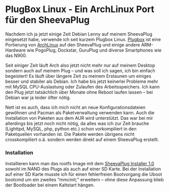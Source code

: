 # PlugBox Linux - Ein ArchLinux Port für den SheevaPlug

Nachdem ich ja jetzt einige Zeit Debian Lenny auf meinem SheevaPlug eingesetzt habe, verwende ich seit kurzem Plugbox Linux. [Plugbox](http://archlinuxarm.org/) ist eine Portierung von [ArchLinux](https://archlinux.de) auf den SheevaPlug und einige andere ARM-Hardware wie PogoPlug, Dockstar, GuruPlug und diverse Smartphones wie das N900.

Seit einiger Zeit läuft Arch also jetzt nicht mehr nur auf meinem Desktop sondern auch auf meinem Plug – und was soll ich sagen, ich bin einfach begeistert! 
Es läuft über längere Zeit zu meinem Erstaunen um einiges besser und stabiler als Debian. Ich habe bis jetzt keinerlei Probleme mehr mit MySQL CPU-Auslastung oder Zulaufen des Arbeitsspeichers. Ich kann den Plug jetzt tatsächlich über Monate ohne Reboot laufen lassen – bei Debian war ja leider öfter nötig. 

Nett ist es auch, dass ich mich nicht an neue Konfigurationsdateien gewöhnen und Pacman als Paketverwaltung verwenden kann. Auch die Installation von Paketen aus dem AUR wird unterstützt. Das war bei mir allerdings bis jetzt noch nicht nötig, da alles was ich zur Zeit brauche (Lighttpd, MySQL, php, python etc.) schon vorkompiliert in den Paketquellen vorhanden ist. Die Pakete werden übrigens nicht crosskompiliert o.ä. sondern werden direkt auf einem SheevaPlug erstellt.

### Installation

Installieren kann man das rootfs Image mit dem [SheevaPlug Installer 1.0](http://plugcomputer.org/data/docs/sheevaplug-installer-v1.0.tar.gz) sowohl im NAND des Plugs als auch auf einer SD Karte. Bei der Installation auf einer SD Karte musste ich für einen fehlerfreien Bootvorgang die Uboot bootcmd um ein zweites “mmcinit;” erweitern – ohne diese Anpassung blieb der Bootloader bei einem Kaltstart hängen.
